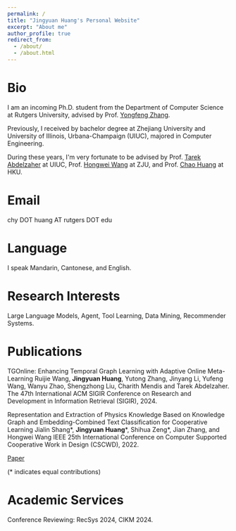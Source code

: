 ```yaml
---
permalink: /
title: "Jingyuan Huang's Personal Website"
excerpt: "About me"
author_profile: true
redirect_from: 
  - /about/
  - /about.html
---
```



Bio
======
I am an incoming Ph.D. student from the Department of Computer Science at Rutgers University, advised by Prof. [Yongfeng Zhang](https://www.yongfeng.me/). 

Previously, I received by bachelor degree at Zhejiang University and University of Illinois, Urbana-Champaign (UIUC), majored in Computer Engineering.

During these years, I'm very fortunate to be advised by Prof. [Tarek Abdelzaher](http://abdelzaher.cs.illinois.edu/) at UIUC, Prof. [Hongwei Wang](https://person.zju.edu.cn/en/hwang) at ZJU, and Prof. [Chao Huang](https://sites.google.com/view/chaoh) at HKU.

Email
======
chy DOT huang AT rutgers DOT edu

Language
======
I speak Mandarin, Cantonese, and English.

Research Interests
======
Large Language Models, Agent, Tool Learning, Data Mining, Recommender Systems.

<!--img src="../images/wordcloud.jpg" width="500" height="500"-->

Publications
======
TGOnline: Enhancing Temporal Graph Learning with Adaptive Online Meta-Learning
Ruijie Wang, **Jingyuan Huang**, Yutong Zhang, Jinyang Li, Yufeng Wang, Wanyu Zhao, Shengzhong Liu, Charith Mendis and Tarek Abdelzaher.
The 47th International ACM SIGIR Conference on Research and Development in Information Retrieval (SIGIR), 2024.


Representation and Extraction of Physics Knowledge Based on Knowledge Graph and Embedding-Combined Text Classification for Cooperative Learning
Jialin Shang\*, **Jingyuan Huang**\*, Shihua Zeng\*, Jian Zhang, and Hongwei Wang
IEEE 25th International Conference on Computer Supported Cooperative Work in Design (CSCWD), 2022.

[Paper](https://ieeexplore.ieee.org/abstract/document/9776230/) 

(* indicates equal contributions)

Academic Services
======
Conference Reviewing: RecSys 2024, CIKM 2024.

<!--
Dataset
======
### ZJUI-Phys Dataset

An interdisciplinary dataset related to a combination of education and AI. The collaborative signals are of great research value.
[ZJUI-Phys Dataset](https://github.com/Luckfort/ZJUI-Phys)
-->
